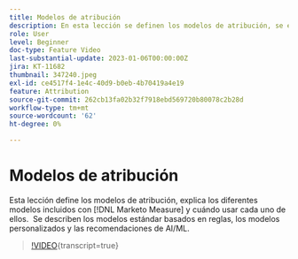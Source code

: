 ```yaml
---
title: Modelos de atribución
description: En esta lección se definen los modelos de atribución, se explican los distintos modelos incluidos con  [!DNL Marketo Measure] y se indica cuándo usar cada uno de ellos.  Se describen los modelos estándar basados en reglas, los modelos personalizados y las recomendaciones de AI/ML.
role: User
level: Beginner
doc-type: Feature Video
last-substantial-update: 2023-01-06T00:00:00Z
jira: KT-11682
thumbnail: 347240.jpeg
exl-id: ce4517f4-1e4c-40d9-b0eb-4b70419a4e19
feature: Attribution
source-git-commit: 262cb13fa02b32f7918ebd569720b80078c2b28d
workflow-type: tm+mt
source-wordcount: '62'
ht-degree: 0%

---
```


# Modelos de atribución

Esta lección define los modelos de atribución, explica los diferentes modelos incluidos con [!DNL Marketo Measure] y cuándo usar cada uno de ellos.  Se describen los modelos estándar basados en reglas, los modelos personalizados y las recomendaciones de AI/ML.

>[!VIDEO](https://video.tv.adobe.com/v/3422196/?learn=on&captions=spa){transcript=true}

